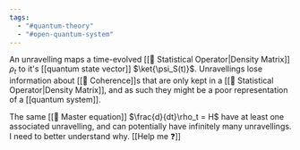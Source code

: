 ```yaml
---
tags:
  - "#quantum-theory"
  - "#open-quantum-system"
---
```

An unravelling maps a time-evolved [[📘 Statistical Operator|Density Matrix]] $\rho_t$ to it's [[quantum state vector]] $\ket{\psi_S(t)}$. Unravellings lose information about [[📘 Coherence]]s that are only kept in a [[📘 Statistical Operator|Density Matrix]], and as such they might be a poor representation of a [[quantum system]].

The same [[📘 Master equation]] $\frac{d}{dt}\rho_t = H$ have at least one associated unravelling, and can potentially have infinitely many unravellings. I need to better understand why. [[Help me ❓]]